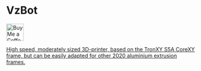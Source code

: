 # VzBot

<a href='https://ko-fi.com/vez3d' target='_blank'><img height='35' style='border:0px;height:46px;' src='https://az743702.vo.msecnd.net/cdn/kofi3.png?v=0' border='0' alt='Buy Me a Coffee at ko-fi.com' />

High speed, moderately sized 3D-printer, based on the TronXY S5A CoreXY frame,
but can be easily adapted for other 2020 aluminium extrusion frames.
